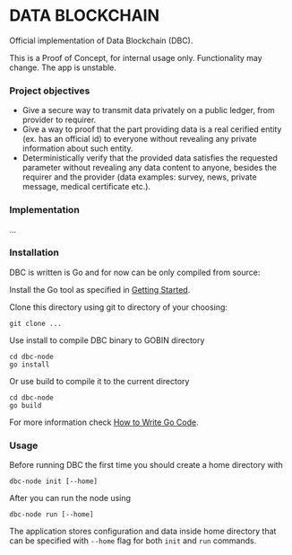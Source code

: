 
# DATA BLOCKCHAIN

Official implementation of Data Blockchain (DBC).

This is a Proof of Concept, for internal usage only. Functionality may change.
The app is unstable.

### Project objectives
* Give a secure way to transmit data privately on a public ledger, from provider
to requirer.
* Give a way to proof that the part providing data is a real cerified entity
(ex. has an official id) to everyone without revealing any private information about
such entity.
* Deterministically verify that the provided data satisfies the requested parameter 
without revealing any data content to anyone, besides the requirer and the
provider (data examples: survey, news, private message, medical certificate etc.).

### Implementation
...

### Installation
DBC is written is Go and for now can be only compiled from source:

Install the Go tool as specified in [Getting Started](https://golang.org/doc/install).

Clone this directory using git to directory of your choosing:

```shell
git clone ...
```

Use install to compile DBC binary to GOBIN directory

```shell
cd dbc-node
go install
```

Or use build to compile it to the current directory

```shell
cd dbc-node
go build
```

For more information check [How to Write Go Code](https://golang.org/doc/code.html).

### Usage
Before running DBC the first time you should create a home directory with
 
```shell script
dbc-node init [--home]
```

After you can run the node using

```shell script
dbc-node run [--home]
```

The application stores configuration and data inside home directory that can be
specified with `--home` flag for both `init` and `run` commands.